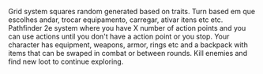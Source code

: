 Grid system squares random generated based on traits.
Turn based em que escolhes andar, trocar equipamento, carregar, ativar itens etc etc.
Pathfinder 2e system where you have X number of action points and you can use actions until you don't have a action point or you stop.
Your character has equipment, weapons, armor, rings etc and a backpack with items that can be swaped in combat or between rounds.
Kill enemies and find new loot to continue exploring.



